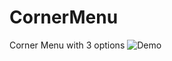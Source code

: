 # CornerMenu
Corner Menu with 3 options
![Demo](https://github.com/ShashankSingla/CornerMenu/blob/main/2021-02-16%2011.53.50.gif)



